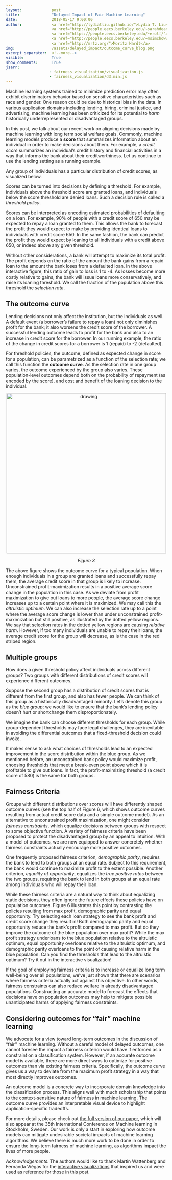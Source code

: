 ```yaml
---
layout:             post
title:              "Delayed Impact of Fair Machine Learning"
date:               2018-05-17 9:00:00
author:             <a href="http://lydiatliu.github.io/">Lydia T. Liu</a>, 
                    <a href="http://people.eecs.berkeley.edu/~sarahdean/">Sarah Dean</a>, 
                    <a href="https://people.eecs.berkeley.edu/~erolf/">Esther Rolf</a>, 
                    <a href="http://people.eecs.berkeley.edu/~msimchow/index.html">Max Simchowitz</a>, 
                    <a href="http://mrtz.org/">Moritz Hardt</a>
img:                /assets/delayed_impact/outcome_curve_blog.png
excerpt_separator:  <!--more-->
visible:            True
show_comments:      True
jsarr:
                   - fairness_visualization/visualization.js
                   - fairness_visualization/d3.min.js
---
```

<style type="text/css">
  td {
    font-size: 10pt;
    font-family: 'Roboto', sans-serif;
    border: none !important;
    padding: 0 !important;
  }
  ul {
    line-height: 180%;
    font-family: 'Roboto', sans-serif;
  }
  .thin {
    width: 170px;
  }
  .annotation {
    color: #a00;
    font-size: 10pt;
    visibility: hidden;
    stroke: #d00;
    stroke-width: 5;
    fill:none;
    font-family: 'Roboto', sans-serif;
  }
  .demo {
    font: 10pt;
    color: #fff;
    padding: 6px;
    border: 0;
    border-radius: 4px;
    box-shadow: none;
    margin-bottom: 6px;
    width: 100%;
    background: #555;
    opacity: .5;
    font-family: 'Roboto', sans-serif;
  }
  .broken {
    color: #f00;
  }
  .readout {
    font-weight: 700;
  }
  .title {
    font-weight: 700;
    font-family: 'Roboto', sans-serif;
  }
  .big-label {
    font-size: 16pt;
    font-family: 'Roboto', sans-serif;
  }
  .medium-label {
    font-size: 12pt;
    font-family: 'Roboto', sans-serif;
  }
  .figure-title {
    font-size: 24px;
    font-weight: 400;
    font-family: 'Roboto', sans-serif;
  }
  .figure-caption {
    font-weight:100;
    font-size: 12pt;
    margin-bottom: 10px;
    font-family: 'Roboto', sans-serif;
  }
  .histogram-axis text {
    font: 9pt 'Roboto', sans-serif;
    font-weight: 100;
    color: #000;
  }
  .histogram-legend {
    margin-top: 16px;
    font-family: 'Roboto', sans-serif;
  }
  .instructions {
    font-weight: 700;
    font-family: 'Roboto', sans-serif;
  }
  .correctness-label {
    font-size: 9pt;
    font-weight: 700;
    color: #000;
    font-family: 'Roboto', sans-serif;
  }
  .explanation {
    font-size: 9pt;
    font-weight: 100;
    color: #ccc;
    font-family: 'Roboto', sans-serif;
  }
  .pie-label {
    font-size: 9pt;
    font-weight: 700;
    color: #000;
    font-family: 'Roboto', sans-serif;
  }
  .pie-label1 {
    font-size: 12pt;
    font-weight: 700;
    color: #000;
    font-family: 'Roboto', sans-serif;
  }
  .pie-number {
    font-size: 9pt;
    font-weight: 300;
    color: #000;
    font-family: 'Roboto', sans-serif;
  }
  .line {
    fill: none;
    stroke: darkgrey;
    stroke-width: 2px;
  }
  .line_maxprof {
    fill: none;
    stroke: orange;
    stroke-width: 2px;
  }
  .line_dempar {
    fill: none;
    stroke: teal;
    stroke-width: 2px;
  }
  .line_eqop {
    fill: none;
    stroke: magenta;
    stroke-width: 2px;
  }
  .tick line{
    stroke: lightgrey;
    stroke-opacity: 0.7;
    shape-rendering: crispEdges;
  }
  .legend-label {
    font-size: 8pt;
    font-weight: 300;
    color: #666;
    font-family: 'Roboto', sans-serif;
  }
  .bold-label {
    font-size: 10pt;
    font-weight: 700;
    font-family: 'Roboto', sans-serif;
  }
  .margin-text {
    font-size: 9pt;
    font-weight: 300;
    color: #666;
    font-family: 'Roboto', sans-serif;
  }
  .margin-bold {
    font-size: 9pt;
    font-weight: 700;
    font-family: 'Roboto', sans-serif;
  }
  .domain {
    display: none;
  }
  .profit-readout {
    margin-left: 10px;
    font-family: 'Roboto', sans-serif;
  }
  #profit-title {
    font-size: 18pt;
    font-family: 'Roboto', sans-serif;
  }
  #total-profit {
    font-size: 18pt;
    font-weight: 700;
    font-family: 'Roboto', sans-serif;
  }
  #top-sidebar {
    font-size: 10pt;
    color: #555;
    font-family: 'Roboto', sans-serif;
  }
  #single-histogram-table {
    font-family: 'Roboto', sans-serif;
  }
</style>


Machine learning systems trained to minimize prediction error may often exhibit
discriminatory behavior based on sensitive characteristics such as race and
gender. One reason could be due to historical bias in the data. In various
application domains including lending, hiring, criminal justice, and
advertising, machine learning has been criticized for its potential to *harm*
historically underrepresented or disadvantaged groups.

In this post, we talk about our recent work on aligning decisions made by
machine learning with long term social welfare goals. Commonly, machine learning
models produce a **score** that summarizes information about an individual in
order to make decisions about them. For example, a *credit score* summarizes an
individual’s credit history and financial activities in a way that informs the
bank about their creditworthiness. Let us continue to use the lending setting as
a running example.

<!--more-->

Any group of individuals has a particular distribution of credit scores, as
visualized below.


<div id="single-histogram-table">
</div>


Scores can be turned into decisions by defining a threshold. For example,
individuals above the threshold score are granted loans, and individuals below
the score threshold are denied loans. Such a decision rule is called a
*threshold policy*.

Scores can be interpreted as encoding estimated probabilities of defaulting on a
loan. For example, 90% of people with a credit score of 650 may be expected to
repay a loan granted to them. This allows the bank to forecast the profit they
would expect to make by providing identical loans to individuals with credit
score 650. In the same fashion, the bank can predict the profit they would
expect by loaning to all individuals with a credit above 650, or indeed above
any given threshold.


<div id="single-histogram-interactive-table">
</div>


Without other considerations, a bank will attempt to maximize its total profit.
The profit depends on the ratio of the amount the bank gains from a repaid loan
to the amount the bank loses from a defaulted loan. In the above interactive
figure, this ratio of gain to loss is 1 to -4. As losses become more costly
relative to gains, the bank will issue loans more conservatively, and raise its
loaning threshold. We call the fraction of the population above this threshold
the *selection rate*.


## The outcome curve

Lending decisions not only affect the institution, but the individuals as well.
A default event (a borrower’s failure to repay a loan) not only diminishes
profit for the bank; it also worsens the credit score of the borrower. A
successful lending outcome leads to profit for the bank and also to an increase
in credit score for the borrower. In our running example, the ratio of the
change in credit scores for a borrower is 1 (repaid) to -2 (defaulted).

For threshold policies, the outcome, defined as expected change in score for a
population, can be parametrized as a function of the selection rate; we call
this function the **outcome curve**. As the selection rate in one group varies, the
outcome experienced by the group also varies. These population-level outcomes
depend both on the probability of repayment (as encoded by the score), and cost
and benefit of the loaning decision to the individual.

<center>
  <img src="http://bair.berkeley.edu/static/blog/delayed_impact/outcome_curve_blog.png" alt="drawing" style="width: 500px;"/>
  <p style="text-align:center;">
  <i>
  Figure 3
  </i>
  </p>
</center>


The above figure shows the outcome curve for a typical population. When enough
individuals in a group are granted loans and successfully repay them, the
average credit score in that group is likely to increase. Unconstrained
profit-maximization results in a positive average score change in the population
in this case. As we deviate from profit maximization to give out loans to more
people, the average score change increases up to a certain point where it is
maximized. We may call this the *altruistic optimum*. We can also increase the
selection rate up to a point where the average score change is lower than under
unconstrained profit-maximization but still positive, as illustrated by the
dotted yellow regions. We say that selection rates in the dotted yellow regions
are causing *relative harm*. However, if too many individuals are unable to
repay their loans, the average credit score for the group will decrease, as is
the case in the red striped region.


<div id="single-curves-table">
</div>




## Multiple groups

How does a given threshold policy affect individuals across different groups?
Two groups with different distributions of credit scores will experience
different outcomes.

Suppose the second group has a distribution of credit scores that is different
from the first group, and also has fewer people. We can think of this group as a
historically disadvantaged minority. Let’s denote this group as the *blue group*;
we would like to ensure that the bank’s lending policy doesn’t hurt or
shortchange them disproportionately.

We imagine the bank can choose different thresholds for each group. While
group-dependent thresholds may face legal challenges, they are inevitable in
avoiding the differential outcomes that a fixed-threshold decision could invoke.


<div id="comparison-histogram-table">
</div>


It makes sense to ask what choices of thresholds lead to an expected improvement
in the score distribution within the blue group. As we mentioned before, an
unconstrained bank policy would maximize profit, choosing thresholds that meet a
break-even point above which it is profitable to give out loans. In fact, the
profit-maximizing threshold (a credit score of 580) is the same for
both groups.


## Fairness Criteria

Groups with different distributions over scores will have differently shaped
outcome curves (see the top half of Figure 6, which shows outcome curves
resulting from actual credit score data and a simple outcome model).  As an
alternative to unconstrained profit maximization, one might consider *fairness
constraints*, which equalize decisions between groups with respect to some
objective function. A variety of fairness criteria have been proposed to protect
the disadvantaged group by an appeal to intuition. With a model of outcomes, we
are now equipped to answer concretely whether fairness constraints actually
encourage more positive outcomes.

One frequently proposed fairness criterion, *demographic parity*, requires the
bank to lend to both groups at an equal rate. Subject to this requirement, the
bank would continue to maximize profit to the extent possible.  Another
criterion, *equality of opportunity*, equalizes the *true positive rates*
between the two groups, requiring the bank to lend in both groups at an equal
rate among individuals who will repay their loan.

While these fairness criteria are a natural way to think about equalizing static
decisions, they often ignore the future effects these policies have on
population outcomes. Figure 6 illustrates this point by contrasting the policies
resulting from max profit, demographic parity and equal opportunity. Try
selecting each loan strategy to see the bank profit and credit score change they
result in! Both demographic parity and equal opportunity reduce the bank’s
profit compared to max profit. But do they improve the outcome of the blue
population over max profit? While the max profit strategy underloans to the blue
population relative to the altruistic optimum, equal opportunity overloans
relative to the altruistic optimum, and demographic parity overloans to the
point of causing relative harm in the blue population.  Can you find the
thresholds that lead to the altruistic optimum? Try it out in the interactive
visualization!

<div id="comparison-curves-table">
</div>


If the goal of employing fairness criteria is to increase or equalize long term
well-being over all populations, we’ve just shown that there are scenarios where
fairness criteria actually act against this objective. In other words, fairness
constraints can also reduce welfare in already disadvantaged populations.
Constructing an accurate model to forecast the effects that
decisions have on population outcomes may help to mitigate possible
unanticipated harms of applying fairness constraints.

## Considering outcomes for “fair” machine learning

We advocate for a view toward long-term outcomes in the discussion of “fair''
machine learning. Without a careful model of delayed outcomes, one cannot
foresee the impact a fairness criterion would have if enforced as a constraint
on a classification system.  However, if an accurate outcome model is available,
there are more direct ways to optimize for positive outcomes than via existing
fairness criteria. Specifically, the outcome curve gives us a way to deviate
from the maximum profit strategy in a way that most directly improves outcomes.

An outcome model is a concrete way to incorporate domain knowledge into the
classification process. This aligns well with much scholarship that points to
the context-sensitive nature of fairness in machine learning. The outcome curve
provides an interpretable visual device to highlight application-specific
tradeoffs.

For more details, please check out [the full version of our paper][1], which will 
also appear at the 35th International Conference on Machine learning in Stockholm, Sweden. Our work
is only a start in exploring how outcome models can mitigate undesirable societal
impacts of machine learning algorithms. We believe there is much more work to be
done in order to ensure the long-term fairness of machine learning, as
algorithms impact the lives of more people.


*Acknowledgements*. The authors would like to thank Martin Wattenberg and
Fernanda Viégas for the [interactive visualizations][2] that inspired us and were used as reference
for those in this post.


[1]:https://arxiv.org/abs/1803.04383
[2]:https://research.google.com/bigpicture/attacking-discrimination-in-ml/
